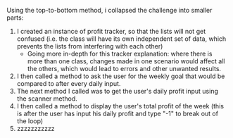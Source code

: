 Using the top-to-bottom method, i collapsed the challenge into smaller parts:
1. I created an instance of profit tracker, so that the lists will not get confused (i.e. the class will have its own independent set of data, which prevents the lists from interfering with each other)
	- Going more in-depth for this tracker explanation: where there is more than one class, changes made in one scenario would affect all the others, which would lead to errors and other unwanted results.
2. I then called a method to ask the user for the weekly goal that would be compared to after every daily input.
3. The next method I called was to get the user's daily profit input using the scanner method.
4. I then called a method to display the user's total profit of the week (this is after the user has input his daily profit and type "-1" to break out of the loop)
5. zzzzzzzzzzz

